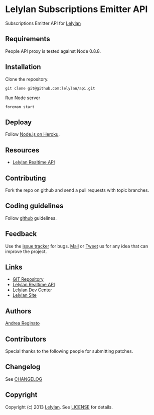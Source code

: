 # Lelylan Subscriptions Emitter API

Subscriptions Emitter API for [Lelylan](http://dev.lelylan.com/api/realtime)

## Requirements

People API proxy is tested against Node 0.8.8.

## Installation

Clone the repository.

    git clone git@github.com:lelylan/api.git

Run Node server

    foreman start

## Deploay

Follow [Node.js on Heroku](https://devcenter.heroku.com/articles/nodejs).

## Resources

* [Lelylan Realtime API](http://dev.lelylan.com/api/realtime)

## Contributing

Fork the repo on github and send a pull requests with topic branches.

## Coding guidelines

Follow [github](https://github.com/styleguide/) guidelines.

## Feedback

Use the [issue tracker](http://github.com/lelylan/subscriptions-js/issues) for bugs.
[Mail](mailto:touch@lelylan.com) or [Tweet](http://twitter.com/lelylan) us for any idea that can improve the project.

## Links

* [GIT Repository](http://github.com/lelylan/subscriptions-js)
* [Lelylan Realtime API](http://dev.lelylan.com/api/realtime)
* [Lelylan Dev Center](http://dev.lelylan.com)
* [Lelylan Site](http://lelylan.com)

## Authors

[Andrea Reginato](http://twitter.com/andreareginato)

## Contributors

Special thanks to the following people for submitting patches.

## Changelog

See [CHANGELOG](subscriptions-js/blob/master/CHANGELOG.md)

## Copyright

Copyright (c) 2013 [Lelylan](http://lelylan.com). See [LICENSE](api/blob/master/LICENSE.md) for details.

